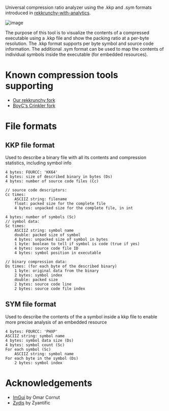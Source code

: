 Universal compression ratio analyzer using the .kkp and .sym formats introduced 
in [rekkrunchy-with-analytics](https://github.com/ConspiracyHu/rekkrunchy-with-analytics).

![image](https://github.com/ConspiracyHu/kkpView-public/assets/1076235/758264fc-9a35-4498-8223-5d6a5c213503)

The purpose of this tool is to visualize the contents of a compressed executable
using a .kkp file and show the packing ratio at a per-byte resolution. The .kkp 
format supports per byte symbol and source code information. The additional .sym 
format can be used to map the contents of individual symbols inside the
executable (for embedded resources).

# Known compression tools supporting
* [Our rekkrunchy fork](https://github.com/ConspiracyHu/rekkrunchy-with-analytics)
* [BoyC's Crinkler fork](https://github.com/BoyC/Crinkler-with-kkp-export)

# File formats

## KKP file format
Used to describe a binary file with all its contents and compression statistics,
including symbol info

```
4 bytes: FOURCC: 'KK64'
4 bytes: size of described binary in bytes (Ds)
4 bytes: number of source code files (Cc)

// source code descriptors:
Cc times:
	ASCIIZ string: filename
	float: packed size for the complete file
	4 bytes: unpacked size for the complete file, in int

4 bytes: number of symbols (Sc)
// symbol data:
Sc times:
	ASCIIZ string: symbol name
	double: packed size of symbol
	4 bytes: unpacked size of symbol in bytes
	1 byte: boolean to tell if symbol is code (true if yes)
	4 bytes: source code file ID
	4 bytes: symbol position in executable

// binary compression data:
Ds times: (for each byte of the described binary)
	1 byte: original data from the binary
	2 bytes: symbol index
	double: packed size
	2 bytes: source code line
	2 bytes: source code file index
```

## SYM file format
Used to describe the contents of the a symbol inside a kkp file to enable more
precise analysis of an embedded resource

```
4 bytes: FOURCC: 'PHXP'
ASCIIZ string: symbol name
4 bytes: symbol data size (Ds)
4 bytes: symbol count (Sc)
For each symbol (Sc)
	ASCIIZ string: symbol name
For each byte in the symbol (Ds)
	2 bytes: symbol index
```

# Acknowledgements
* [ImGui](https://github.com/ocornut/imgui/) by Omar Cornut
* [Zydis](https://github.com/zyantific/zydis/) by Zyantific
